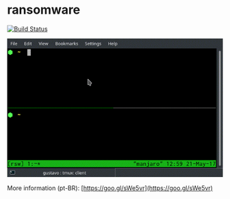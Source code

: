 # ransomware

[![Build Status](https://travis-ci.org/gustavohenrique/ransomware.svg?branch=master)](https://travis-ci.org/gustavohenrique/ransomware)

![Demo](demo.gif?raw=true "Demo")

More information (pt-BR): [https://goo.gl/sWe5vr](https://goo.gl/sWe5vr)


